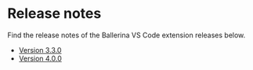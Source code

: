 # Release notes

Find the release notes of the Ballerina VS Code extension releases below.

- [Version 3.3.0](../release-notes/version-3.3.0.md)
- [Version 4.0.0](../release-notes/version-4.0.0.md)